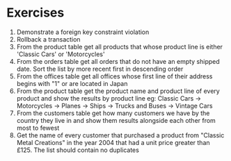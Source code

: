 # Exercises

<ol>
    <li>Demonstrate a foreign key constraint violation</li>
    <li>Rollback a transaction</li>
    <li>From the product table get all products that whose product line is either 'Classic Cars' or 'Motorcycles'</li>
    <li>From the orders table get all orders that do not have an empty shipped date. Sort the list by more recent first in descending order</li>
    <li>From the offices table get all offices whose first line of their address begins with "1" or are located in Japan</li>
    <li>From the product table get the product name and product line of every product and show the results by product line eg:
Classic Cars -> Motorcycles -> Planes -> Ships -> Trucks and Buses -> Vintage Cars</li>
    <li>From the customers table get how many customers we have by the country they live in and show them results alongside each other from most to fewest</li>
    <li>Get the name of every customer that purchased a product from "Classic Metal Creations" in the year 2004 that had a unit price greater than £125. The list should contain no duplicates</li>
</ol>